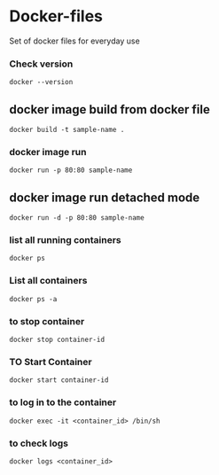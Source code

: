 # Docker-files
Set of docker files for everyday use



### Check version
```
docker --version
```


## docker image build from docker file
```
docker build -t sample-name .
```

### docker image run
```
docker run -p 80:80 sample-name
```

## docker image run detached mode
```
docker run -d -p 80:80 sample-name
```
### list all running containers
```
docker ps
```
### List all containers
```
docker ps -a
```

### to stop container
```
docker stop container-id
```


### TO Start Container 
```
docker start container-id
```

### to log in to the container
```
docker exec -it <container_id> /bin/sh
```
### to check logs 
```
docker logs <container_id>
```